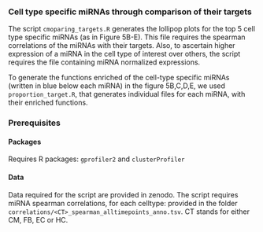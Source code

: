 
### Cell type specific miRNAs through comparison of their targets


The script `cmoparing_targets.R` generates the lollipop plots for the top 5 cell type specific miRNAs (as in Figure 5B-E). This file requires the spearman correlations of the miRNAs with their targets. Also, to ascertain higher expression of a miRNA in the cell type of interest over others, the script requires the file containing miRNA normalized expressions.


To generate the functions enriched of the cell-type specific miRNAs (written in blue below each miRNA) in the figure 5B,C,D,E, we used `proportion_target.R`, that generates individual files for each miRNA, with their enriched functions.

### Prerequisites

#### Packages

Requires R packages: `gprofiler2` and `clusterProfiler`

#### Data

Data required for the script are provided in zenodo. The script requires miRNA spearman correlations, for each celltype: provided in the folder `correlations/<CT>_spearman_alltimepoints_anno.tsv`. CT stands for either CM, FB, EC or HC.
